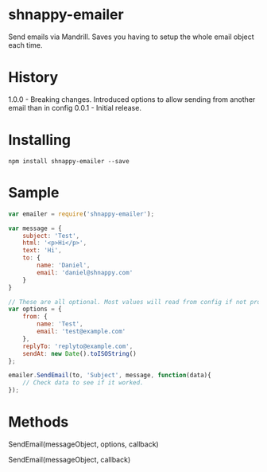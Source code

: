 shnappy-emailer
===============

Send emails via Mandrill. Saves you having to setup the whole email object each time.

History
=======

1.0.0 - Breaking changes. Introduced options to allow sending from another email than in config
0.0.1 - Initial release.

Installing
==========

```
npm install shnappy-emailer --save
```

Sample
=====

```javascript
var emailer = require('shnappy-emailer');

var message = {
    subject: 'Test',
    html: '<p>Hi</p>',
    text: 'Hi',
    to: {
        name: 'Daniel',
        email: 'daniel@shnappy.com'
    }
}

// These are all optional. Most values will read from config if not provided.
var options = {
    from: {
        name: 'Test',
        email: 'test@example.com'
    },
    replyTo: 'replyto@example.com',
    sendAt: new Date().toISOString()
};

emailer.SendEmail(to, 'Subject', message, function(data){
    // Check data to see if it worked.
});
```

Methods
=======

SendEmail(messageObject, options, callback)

SendEmail(messageObject, callback)
